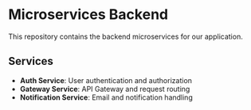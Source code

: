 # Microservices Backend

This repository contains the backend microservices for our application.

## Services

- **Auth Service**: User authentication and authorization
- **Gateway Service**: API Gateway and request routing
- **Notification Service**: Email and notification handling
